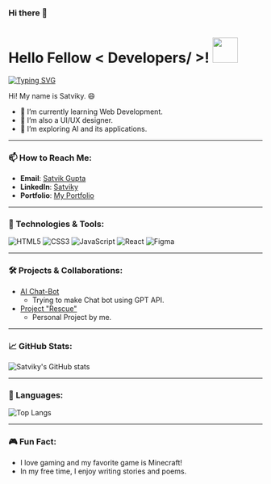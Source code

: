 ### Hi there 👋

<h1> Hello Fellow < Developers/ >! <img src = "https://raw.githubusercontent.com/MartinHeinz/MartinHeinz/master/wave.gif" width = 50px> </h1>
<p align='center'>
</p>

[![Typing SVG](https://readme-typing-svg.herokuapp.com?font=Poppins&color=%23DA70D6&size=30&lines=Hey+My+Name+Is+Satviky;I+am+interested+in+Web+Dev;AI+and+UI/UX+Designing)](https://git.io/typing-svg)


<div size='20px'> Hi! My name is Satviky. 😄
</div>

- 🌱 I’m currently learning Web Development.
- 🎨 I’m also a UI/UX designer.
- 🤖 I’m exploring AI and its applications.

---

### 📫 How to Reach Me:
- **Email**: [Satvik Gupta](mailto:satvikgupta050404@gmail.com)
- **LinkedIn**: [Satviky](https://www.linkedin.com/in/satvik-g-27bb4a26a/)
- **Portfolio**: [My Portfolio](https://www.gsatvik.com)

---

### 🔧 Technologies & Tools:
![HTML5](https://img.shields.io/badge/HTML5-239120?style=for-the-badge&logo=html5&logoColor=white)
![CSS3](https://img.shields.io/badge/CSS3-264de4?style=for-the-badge&logo=css3&logoColor=white)
![JavaScript](https://img.shields.io/badge/JavaScript-323330?style=for-the-badge&logo=javascript&logoColor=white)
![React](https://img.shields.io/badge/React-61DAFB?style=for-the-badge&logo=react&logoColor=white)
![Figma](https://img.shields.io/badge/Figma-1D1D1D?style=for-the-badge&logo=figma&logoColor=white)

---

### 🛠️ Projects & Collaborations:
- [AI Chat-Bot](https://github.com/Satviky/Jake-AI)
  - Trying to make Chat bot using GPT API.
- [Project "Rescue"](https://github.com/Satviky/Project-Rescue)
  - Personal Project by me. 
<!-- - [Discord Chat bot](https://github.com/Satviky/Satviky)
  - umm.... project cancelled. -->

---

### 📈 GitHub Stats:
![Satviky's GitHub stats](https://github-readme-stats.vercel.app/api?username=Satviky&show_icons=true&theme=radical)

---

### 🌟 Languages:
![Top Langs](https://github-readme-stats.vercel.app/api/top-langs/?username=Satviky&layout=compact&theme=radical)

---

### 🎮 Fun Fact:
- I love gaming and my favorite game is Minecraft!
- In my free time, I enjoy writing stories and poems.
